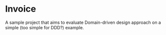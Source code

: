 # Invoice
A sample project that aims to evaluate Domain-driven design approach on a simple (too simple for DDD?) example.

